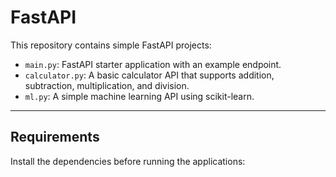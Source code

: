 # FastAPI 

This repository contains simple FastAPI projects:

- `main.py`: FastAPI starter application with an example endpoint.
- `calculator.py`: A basic calculator API that supports addition, subtraction, multiplication, and division.
- `ml.py`: A simple machine learning API using scikit-learn.

---

## Requirements

Install the dependencies before running the applications:
